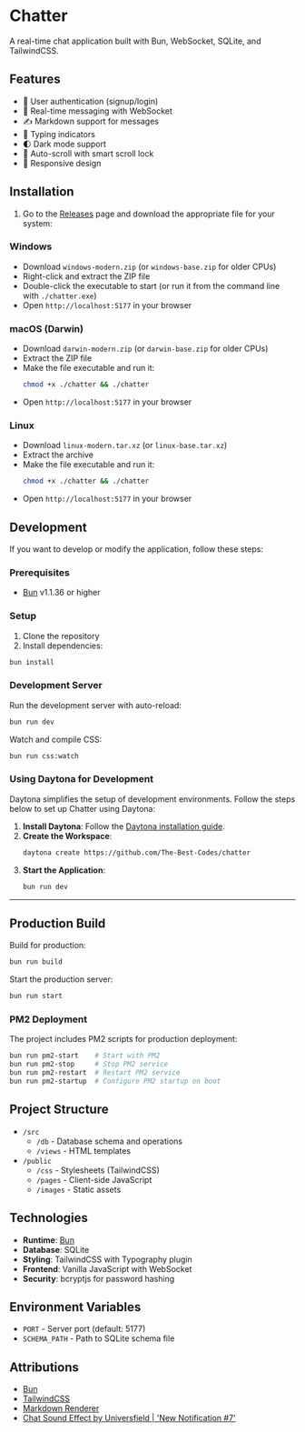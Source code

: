 # Chatter

A real-time chat application built with Bun, WebSocket, SQLite, and TailwindCSS.

## Features

- 🔐 User authentication (signup/login)
- 💬 Real-time messaging with WebSocket
- ✍️ Markdown support for messages
- 📝 Typing indicators
- 🌓 Dark mode support
- 🔄 Auto-scroll with smart scroll lock
- 📱 Responsive design

## Installation

1. Go to the [Releases](https://github.com/The-Best-Codes/chatter/releases/latest) page and download the appropriate file for your system:

### Windows

- Download `windows-modern.zip` (or `windows-base.zip` for older CPUs)
- Right-click and extract the ZIP file
- Double-click the executable to start (or run it from the command line with `./chatter.exe`)
- Open `http://localhost:5177` in your browser

### macOS (Darwin)

- Download `darwin-modern.zip` (or `darwin-base.zip` for older CPUs)
- Extract the ZIP file
- Make the file executable and run it:
  ```bash
  chmod +x ./chatter && ./chatter
  ```
- Open `http://localhost:5177` in your browser

### Linux

- Download `linux-modern.tar.xz` (or `linux-base.tar.xz`)
- Extract the archive
- Make the file executable and run it:
  ```bash
  chmod +x ./chatter && ./chatter
  ```
- Open `http://localhost:5177` in your browser

## Development

If you want to develop or modify the application, follow these steps:

### Prerequisites

- [Bun](https://bun.sh) v1.1.36 or higher

### Setup

1. Clone the repository
2. Install dependencies:

```bash
bun install
```

### Development Server

Run the development server with auto-reload:

```bash
bun run dev
```

Watch and compile CSS:

```bash
bun run css:watch
```

### Using Daytona for Development

Daytona simplifies the setup of development environments. Follow the steps below to set up Chatter using Daytona:

1. **Install Daytona**: Follow the [Daytona installation guide](https://www.daytona.io/docs/installation/installation/).
2. **Create the Workspace**:
   ```bash
   daytona create https://github.com/The-Best-Codes/chatter
   ```
3. **Start the Application**:
   ```bash
   bun run dev
   ```

---

## Production Build

Build for production:

```bash
bun run build
```

Start the production server:

```bash
bun run start
```

### PM2 Deployment

The project includes PM2 scripts for production deployment:

```bash
bun run pm2-start    # Start with PM2
bun run pm2-stop     # Stop PM2 service
bun run pm2-restart  # Restart PM2 service
bun run pm2-startup  # Configure PM2 startup on boot
```

## Project Structure

- `/src`
  - `/db` - Database schema and operations
  - `/views` - HTML templates
- `/public`
  - `/css` - Stylesheets (TailwindCSS)
  - `/pages` - Client-side JavaScript
  - `/images` - Static assets

## Technologies

- **Runtime**: [Bun](https://bun.sh)
- **Database**: SQLite
- **Styling**: TailwindCSS with Typography plugin
- **Frontend**: Vanilla JavaScript with WebSocket
- **Security**: bcryptjs for password hashing

## Environment Variables

- `PORT` - Server port (default: 5177)
- `SCHEMA_PATH` - Path to SQLite schema file

## Attributions

- [Bun](https://bun.sh)
- [TailwindCSS](https://tailwindcss.com/)
- [Markdown Renderer](https://marked.js.org/)
- [Chat Sound Effect by Universfield | 'New Notification #7'](https://pixabay.com/collections/interface-sounds-23710620/)

